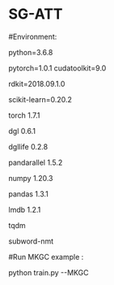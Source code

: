 # SG-ATT

#Environment:

python=3.6.8

pytorch=1.0.1 cudatoolkit=9.0

rdkit=2018.09.1.0

scikit-learn=0.20.2

torch          1.7.1

dgl            0.6.1

dgllife        0.2.8

pandarallel    1.5.2

numpy          1.20.3

pandas         1.3.1

lmdb           1.2.1

tqdm

subword-nmt




#Run MKGC example :

python train.py --MKGC

